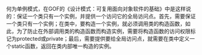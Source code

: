 何为单例模式，在GOF的《设计模式：可复用面向对象软件的基础》中是这样说的：保证一个类只有一个实例，并提供一个访问它的全局访问点。首先，需要保证一个类只有一个实例；在类中，要构造一个实例，就必须调用类的构造函数，如此，为了防止在外部调用类的构造函数而构造实例，需要将构造函数的访问权限标记为protected或private；最后，需要提供要给全局访问点，就需要在类中定义一个static函数，返回在类内部唯一构造的实例。
